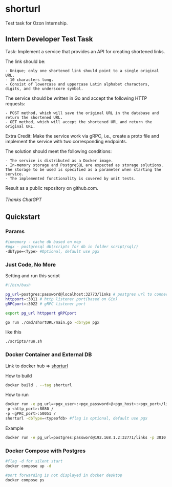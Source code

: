 # shorturl
Test task for Ozon Internship.

## Intern Developer Test Task
Task:
Implement a service that provides an API for creating shortened links.

The link should be:

    - Unique; only one shortened link should point to a single original URL.
    - 10 characters long.
    - Consist of lowercase and uppercase Latin alphabet characters, digits, and the underscore symbol.

The service should be written in Go and accept the following HTTP requests:

    - POST method, which will save the original URL in the database and return the shortened URL.
    - GET method, which will accept the shortened URL and return the original URL.

Extra Credit:
Make the service work via gRPC, i.e., create a proto file and implement the service with two corresponding endpoints.

The solution should meet the following conditions:

    - The service is distributed as a Docker image.
    - In-memory storage and PostgreSQL are expected as storage solutions. The storage to be used is specified as a parameter when starting the service.
    - The implemented functionality is covered by unit tests.

Result as a public repository on github.com.
###### Thanks ChatGPT
## Quickstart
### Params
```sh
#inmemory - cache db based on map
#pgx - postgresql db(scripts for db in folder script/sql/)
-dbType=<Type> #Optional, default use pgx
```
### Just Code, No More
Setting and run this script
```sh
#!/bin/bash

pg_url=postgres:password@localhost:32773/links # postgres url to connect
httpport=:3011 # http listener port(based on Gin)
gRPCport=:3022 # gRPC listener port 

export pg_url httpport gRPCport 

go run ./cmd/shortURL/main.go -dbType pgx
```
like this
```sh
./scripts/run.sh
```
### Docker Container and External DB
Link to docker hub => [shorturl](https://hub.docker.com/r/totusfloreo/shorturl)

How to build
```sh
docker build . --tag shorturl
```
How to run
```sh
docker run -e pg_url=<pgx_user>:<pgx_password>@<pgx_host>:<pgx_port>/links /
-p <http_port>:8080 /
-p <gPRC_port>:50051 /
shorturl -dbType=<typeofdb> #flag is optional, default use pgx
```
Example 
```sh
docker run -e pg_url=postgres:password@192.168.1.2:32771/links -p 3010:8080 -p 3020:50051 shorturl -dbType=pgx
```
### Docker Compose with Postgres 
```sh
#flag -d for silent start
docker compose up -d
```
```sh
#port forwarding is not displayed in docker desktop
docker compose ps
```